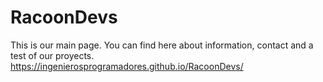 # RacoonDevs
This is our main page. You can find here about information, contact and a test of our proyects.
https://ingenierosprogramadores.github.io/RacoonDevs/
